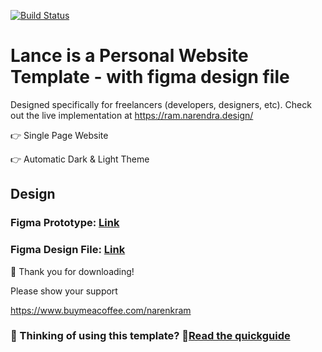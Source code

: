 [![Build Status](https://app.travis-ci.com/narenkram/Lance.svg?branch=master)](https://app.travis-ci.com/narenkram/PersonalWebsiteTemplate)
# Lance is a Personal Website Template - with figma design file
Designed specifically for freelancers (developers, designers, etc). Check out the live implementation at https://ram.narendra.design/

👉 Single Page Website

👉 Automatic Dark & Light Theme

## Design

### Figma Prototype: [Link](https://www.figma.com/proto/pyQ2QKoY4zdvRSnxN1Qbha/Freelancer-Website-Design?page-id=0%3A1&node-id=4%3A8&viewport=398%2C48%2C0.22&scaling=min-zoom&starting-point-node-id=4%3A8)
### Figma Design File: [Link](https://www.figma.com/community/file/1013537793691755947/Freelancer-Website-Design-%7C-Personal-Website-Design---with-source-code)


🙏 Thank you for downloading!

Please show your support 

https://www.buymeacoffee.com/narenkram

### 🤔 Thinking of using this template? 🚀[Read the quickguide](./pages/README.md)
